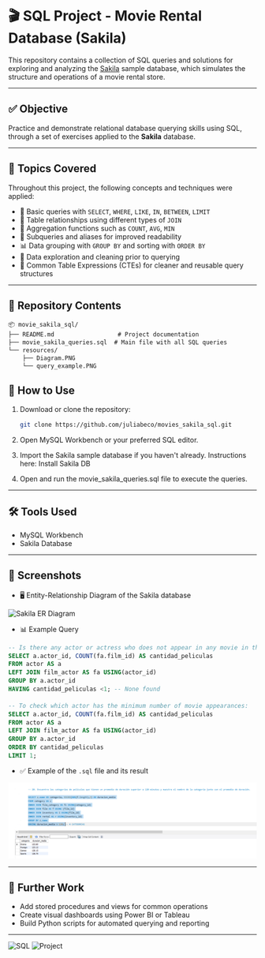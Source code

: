 # 🎬 SQL Project - Movie Rental Database (Sakila)

This repository contains a collection of SQL queries and solutions for exploring and analyzing the [Sakila](https://dev.mysql.com/doc/sakila/en/) sample database, which simulates the structure and operations of a movie rental store.

---

## ✅ Objective

Practice and demonstrate relational database querying skills using SQL, through a set of exercises applied to the **Sakila** database.

---

## 🧠 Topics Covered

Throughout this project, the following concepts and techniques were applied:

- 📌 Basic queries with `SELECT`, `WHERE`, `LIKE`, `IN`, `BETWEEN`, `LIMIT`
- 🔗 Table relationships using different types of `JOIN`
- 🧮 Aggregation functions such as `COUNT`, `AVG`, `MIN`
- 🧠 Subqueries and aliases for improved readability
- 📊 Data grouping with `GROUP BY` and sorting with `ORDER BY`
- 🧹 Data exploration and cleaning prior to querying
- 🧱 Common Table Expressions (CTEs) for cleaner and reusable query structures

---

## 🧩 Repository Contents

```
📦 movie_sakila_sql/
├── README.md                  # Project documentation
├── movie_sakila_queries.sql  # Main file with all SQL queries
└── resources/
    ├── Diagram.PNG
    └── query_example.PNG
```

## 🚀 How to Use

1. Download or clone the repository:

   ```bash
   git clone https://github.com/juliabeco/movies_sakila_sql.git
2. Open MySQL Workbench or your preferred SQL editor.

3. Import the Sakila sample database if you haven't already. Instructions here: Install Sakila DB

4. Open and run the movie_sakila_queries.sql file to execute the queries.

---

## 🛠️ Tools Used

- MySQL Workbench
- Sakila Database

---

## 📸 Screenshots

- 🖥️ Entity-Relationship Diagram of the Sakila database

![Sakila ER Diagram](resources/Diagram.PNG)

- 📊 Example Query

```sql
-- Is there any actor or actress who does not appear in any movie in the film_actor table?
SELECT a.actor_id, COUNT(fa.film_id) AS cantidad_peliculas
FROM actor AS a
LEFT JOIN film_actor AS fa USING(actor_id)
GROUP BY a.actor_id
HAVING cantidad_peliculas <1; -- None found

-- To check which actor has the minimum number of movie appearances:
SELECT a.actor_id, COUNT(fa.film_id) AS cantidad_peliculas
FROM actor AS a
LEFT JOIN film_actor AS fa USING(actor_id)
GROUP BY a.actor_id
ORDER BY cantidad_peliculas
LIMIT 1;
```

- ✅ Example of the `.sql` file and its result

![Query Example](resources/query_example.PNG)

---

## 🔮 Further Work

- Add stored procedures and views for common operations
- Create visual dashboards using Power BI or Tableau
- Build Python scripts for automated querying and reporting

---

![SQL](https://img.shields.io/badge/SQL-MySQL-blue)
![Project](https://img.shields.io/badge/Status-Completed-brightgreen)
